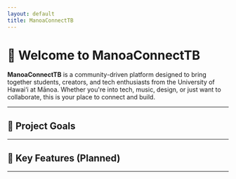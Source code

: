 ```yaml
---
layout: default
title: ManoaConnectTB
---
```


# 🔗 Welcome to ManoaConnectTB

**ManoaConnectTB** is a community-driven platform designed to bring together students, creators, and tech enthusiasts from the University of Hawai‘i at Mānoa. Whether you're into tech, music, design, or just want to collaborate, this is your place to connect and build.

---

## 🌟 Project Goals


---

## 🧩 Key Features (Planned)


---
